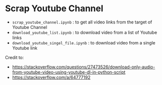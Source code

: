 # Scrap Youtube Channel

- `scrap_youtube_channel.ipynb` : to get all video links from the target of Youtube Channel
- `download_youtube_list.ipynb` : to download video from a list of Youtube links
- `download_youtube_singel_file.ipynb` : to download video from a single Youtube link

Credit to:
- https://stackoverflow.com/questions/27473526/download-only-audio-from-youtube-video-using-youtube-dl-in-python-script
- https://stackoverflow.com/a/64777192

